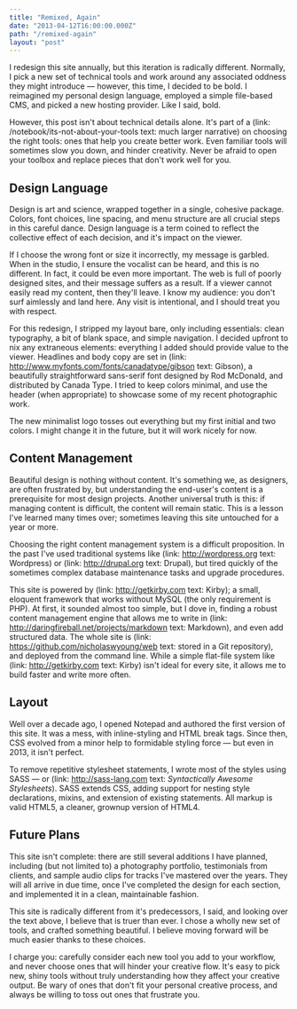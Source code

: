 ```yaml
---
title: "Remixed, Again"
date: "2013-04-12T16:00:00.000Z"
path: "/remixed-again"
layout: "post"
---
```

I redesign this site annually, but this iteration is radically different. Normally, I pick a new set of technical tools and work around any associated oddness they might introduce &mdash; however, this time, I decided to be bold. I reimagined my personal design language, employed a simple file-based CMS, and picked a new hosting provider. Like I said, bold.

However, this post isn't about technical details alone. It's part of a (link: /notebook/its-not-about-your-tools text: much larger narrative) on choosing the right tools: ones that help you create better work. Even familiar tools will sometimes slow you down, and hinder creativity. Never be afraid to open your toolbox and replace pieces that don't work well for you.

## Design Language

Design is art and science, wrapped together in a single, cohesive package. Colors, font choices, line spacing, and menu structure are all crucial steps in this careful dance. Design language is a term coined to reflect the collective effect of each decision, and it's impact on the viewer.

If I choose the wrong font or size it incorrectly, my message is garbled. When in the studio, I ensure the vocalist can be heard, and this is no different. In fact, it could be even more important. The web is full of poorly designed sites, and their message suffers as a result. If a viewer cannot easily read my content, then they'll leave. I know my audience: you don't surf aimlessly and land here. Any visit is intentional, and I should treat you with respect.

For this redesign, I stripped my layout bare, only including essentials: clean typography, a bit of blank space, and simple navigation. I decided upfront to nix any extraneous elements: everything I added should provide value to the viewer. Headlines and body copy are set in (link: http://www.myfonts.com/fonts/canadatype/gibson text: Gibson), a beautifully straightforward sans-serif font designed by Rod McDonald, and distributed by Canada Type. I tried to keep colors minimal, and use the header (when appropriate) to showcase some of my recent photographic work.

The new minimalist logo tosses out everything but my first initial and two colors. I might change it in the future, but it will work nicely for now.

## Content Management

Beautiful design is nothing without content. It's something we, as designers, are often frustrated by, but understanding the end-user's content is a prerequisite for most design projects. Another universal truth is this: if managing content is difficult, the content will remain static. This is a lesson I've learned many times over; sometimes leaving this site untouched for a year or more.

Choosing the right content management system is a difficult proposition. In the past I've used traditional systems like (link: http://wordpress.org text: Wordpress) or (link: http://drupal.org text: Drupal), but tired quickly of the sometimes complex database maintenance tasks and upgrade procedures.

This site is powered by (link: http://getkirby.com text: Kirby); a small, eloquent framework that works without MySQL (the only requirement is PHP). At first, it sounded almost too simple, but I dove in, finding a robust content management engine that allows me to write in (link: http://daringfireball.net/projects/markdown text: Markdown), and even add structured data. The whole site is (link: https://github.com/nicholaswyoung/web text: stored in a Git repository), and deployed from the command line. While a simple flat-file system like (link: http://getkirby.com text: Kirby) isn't ideal for every site, it allows me to build faster and write more often.

## Layout

Well over a decade ago, I opened Notepad and authored the first version of this site. It was a mess, with inline-styling and HTML break tags. Since then, CSS evolved from a minor help to formidable styling force &mdash; but even in 2013, it isn't perfect.

To remove repetitive stylesheet statements, I wrote most of the styles using SASS &mdash; or (link: http://sass-lang.com text: _Syntactically Awesome Stylesheets_). SASS extends CSS, adding support for nesting style declarations, mixins, and extension of existing statements. All markup is valid HTML5, a cleaner, grownup version of HTML4.

## Future Plans

This site isn't complete: there are still several additions I have planned, including (but not limited to) a photography portfolio, testimonials from clients, and sample audio clips for tracks I've mastered over the years. They will all arrive in due time, once I've completed the design for each section, and implemented it in a clean, maintainable fashion.

This site is radically different from it's predecessors, I said, and looking over the text above, I believe that is truer than ever. I chose a wholly new set of tools, and crafted something beautiful. I believe moving forward will be much easier thanks to these choices.

I charge you: carefully consider each new tool you add to your workflow, and never choose ones that will hinder your creative flow. It's easy to pick new, shiny tools without truly understanding how they affect your creative output. Be wary of ones that don't fit your personal creative process, and always be willing to toss out ones that frustrate you.